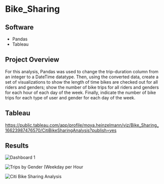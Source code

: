 # Bike_Sharing

## Software
- Pandas
- Tableau

## Project Overview

For this analysis, Pandas was used to change the trip-duration column from an integer to a DateTime datatype. Then, using the converted data, create a set of visualizations to show the length of time bikes are checked out for all riders and genders; show the number of bike trips for all riders and genders for each hour of each day of the week. Finally, indicate the number of bike trips for each type of user and gender for each day of the week.

## Tableau
https://public.tableau.com/app/profile/moya.heinzelmann/viz/Bike_Sharing_16623987476570/CitiBikeSharingAnalysis?publish=yes

## Results
![Dashboard 1](https://user-images.githubusercontent.com/105765150/189558822-5827f5b2-7063-4c85-9093-87a0173b062e.png)

![Trips by Gender (Weekday per Hour](https://user-images.githubusercontent.com/105765150/189558896-5f3224c9-8824-4426-91a4-758a49d6218f.png)

![Citi Bike Sharing Analysis](https://user-images.githubusercontent.com/105765150/189559013-b498fe57-f108-4e57-9e29-ff9d3c1e84e5.png)
